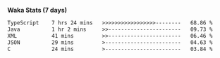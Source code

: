 
<b>Waka Stats (7 days)</b>

<!--START_SECTION:waka-->

```txt
TypeScript    7 hrs 24 mins   >>>>>>>>>>>>>>>>>--------   68.86 %
Java          1 hr 2 mins     >>-----------------------   09.73 %
XML           41 mins         >>-----------------------   06.46 %
JSON          29 mins         >------------------------   04.63 %
C             24 mins         >------------------------   03.84 %
```

<!--END_SECTION:waka-->
